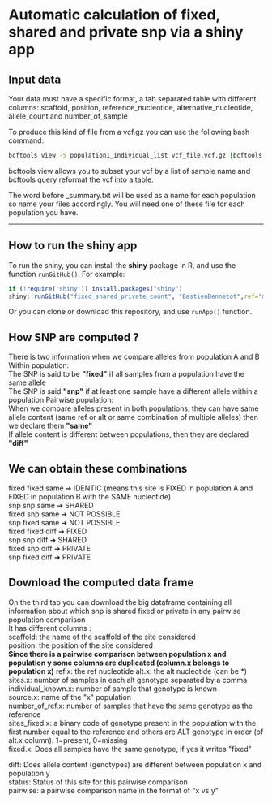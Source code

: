 # Automatic calculation of fixed, shared and private snp via a shiny app

## Input data
Your data must have a specific format, a tab separated table with different columns: 
scaffold, position, reference_nucleotide, alternative_nucleotide, allele_count and number_of_sample

To produce this kind of file from a vcf.gz you can use the following bash command: 
```bash
bcftools view -S population1_individual_list vcf_file.vcf.gz |bcftools query -f '%CHROM\t%POS\t%REF\t%ALT\t%AC\t%AN\n' > population1_summary.txt 
```
bcftools view allows you to subset your vcf by a list of sample name and bcftools query reformat the vcf into a table.

The word before _summary.txt will be used as a name for each population so name your files accordingly. You will need one of these file for each population you have.

---

## How to run the shiny app
To run the shiny, you can install the **shiny** package in R, and
use the function `runGitHub()`. For example:

```R
if (!require('shiny')) install.packages("shiny")
shiny::runGitHub("fixed_shared_private_count", "BastienBennetot",ref="main")
```

Or you can clone or download this repository, and use `runApp()` function.

## How SNP are computed ?
There is two information when we compare alleles from population A and B  
Within population:  
The SNP is said to be **"fixed"** if all samples from a population have the same allele  
The SNP is said **"snp"** if at least one sample have a different allele within a population 
Pairwise population:  
When we compare alleles present in both populations, they can have same allele content (same ref or alt or same combination of multiple alleles) then we declare them **"same"**  
If allele content is different between populations, then they are declared **"diff"**  

## We can obtain these combinations 
fixed fixed same  &#10132;  IDENTIC (means this site is FIXED in population A and FIXED in population B with the SAME nucleotide)  
snp snp same  &#10132;  SHARED  
fixed snp same  &#10132;  NOT POSSIBLE  
snp fixed same  &#10132;  NOT POSSIBLE  
fixed fixed diff  &#10132;  FIXED  
snp snp diff  &#10132;  SHARED  
fixed snp diff  &#10132;  PRIVATE  
snp fixed diff  &#10132;  PRIVATE

## Download the computed data frame
On the third tab you can download the big dataframe containing all information about which snp is shared fixed or private in any pairwise population comparison  
It has different columns :  
scaffold: the name of the scaffold of the site considered  
position: the position of the site considered  
**Since there is a pairwise comparison between population x and population y some columns are duplicated (column.x belongs to population x)**
ref.x: the ref nucleotide 
alt.x: the alt nucleotide (can be *)
sites.x: number of samples in each	alt genotype separated by a comma  
individual_known.x: number of sample that genotype is known  
source.x: name of the "x" population  
number_of_ref.x: number of samples that have the same genotype as the reference  
sites_fixed.x: a binary code of genotype present in the population with the first number equal to the reference and others are ALT genotype in order (of alt.x column). 1=present, 0=missing  
fixed.x: Does all samples have the same genotype, if yes it writes "fixed"  

diff: Does allele content (genotypes) are different between population x and population y  
status: Status of this site for this pairwise comparison  
pairwise: a pairwise comparison name in the format of "x vs y"
